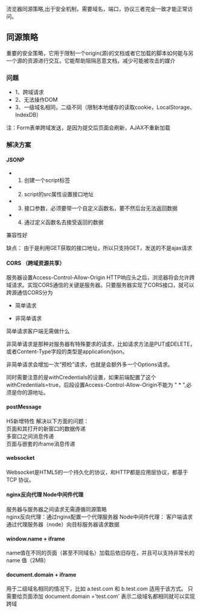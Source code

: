 流览器同源策略,出于安全机制，需要域名，端口，协议三者完全一致才能正常访问。

## 同源策略
重要的安全策略，它用于限制一个origin(源)的文档或者它加载的脚本如何能与另一个源的资源进行交互。它能帮助阻隔恶意文档，减少可能被攻击的媒介

### 问题
- 1、跨域请求
- 2、无法操作DOM
- 3、一级域名相同，二级不同（限制本地缓存的读取cookie，LocalStorage、IndexDB）

注：Form表单跨域发送，是因为提交后页面会刷新，AJAX不重新加载

### 解决方案
#### JSONP
- 1. 创建一个script标签
- 2. script的src属性设置接口地址
- 3. 接口参数，必须要带一个自定义函数名，要不然后台无法返回数据
- 4. 通过定义函数名去接受返回的数据

兼容性好

缺点： 由于是利用GET获取的接口地址，所以只支持GET，发送的不是ajax请求

#### CORS （跨域资源共享）
服务器设置Access-Control-Allow-Origin HTTP响应头之后，浏览器将会允许跨域请求。实现CORS通信的关键是服务器。只要服务器实现了CORS接口，就可以跨源通信CORS分为

- 简单请求

- 非简单请求

简单请求客户端无需做什么

非简单请求是那种对服务器有特殊要求的请求，比如请求方法是PUT或DELETE，或者Content-Type字段的类型是application/json。

非简单请求会增加一次“预检”请求，也就是会额外多一个Options请求。

同时需要注意的是withCredentials的设置，如果前端配置了这个withCredentials=true，后段设置Access-Control-Allow-Origin不能为 " * ",必须是你的源地址。

#### postMessage
H5新增特性
解决以下方面的问题：  
页面和其打开的新窗口的数据传递  
多窗口之间消息传递  
页面与嵌套的iframe消息传递 

#### websocket
Websocket是HTML5的一个持久化的协议，和HTTP都是应用层协议，都基于 TCP 协议。

#### nginx反向代理 Node中间件代理
服务器与服务器之间请求无需遵循同源策略  
nginx反向代理：通过nginx配置一个代理服务器
Node中间件代理： 客户端请求通过代理服务器（node）向目标服务器请求数据

#### window.name + iframe
name值在不同的页面（甚至不同域名）加载后依旧存在，并且可以支持非常长的 name 值（2MB）

#### document.domain + iframe
用于二级域名相同的情况下，比如 a.test.com 和 b.test.com 适用于该方式。 只需要给页面添加 document.domain ='test.com' 表示二级域名都相同就可以实现跨域
